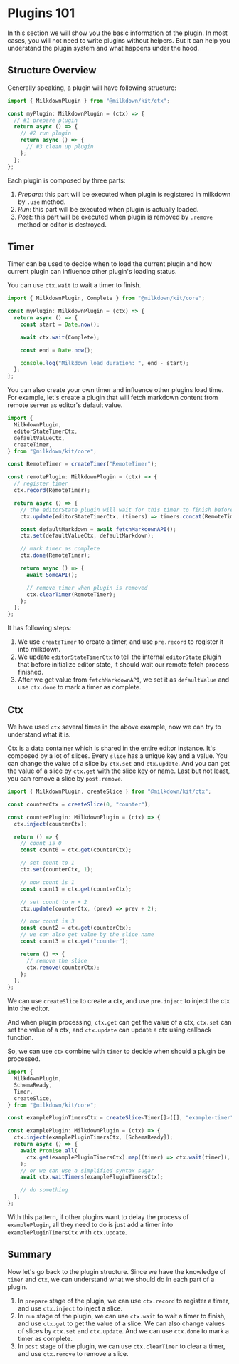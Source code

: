 # Plugins 101

In this section we will show you the basic information of the plugin.
In most cases, you will not need to write plugins without helpers.
But it can help you understand the plugin system and what happens under the hood.

## Structure Overview

Generally speaking, a plugin will have following structure:

```typescript
import { MilkdownPlugin } from "@milkdown/kit/ctx";

const myPlugin: MilkdownPlugin = (ctx) => {
  // #1 prepare plugin
  return async () => {
    // #2 run plugin
    return async () => {
      // #3 clean up plugin
    };
  };
};
```

Each plugin is composed by three parts:

1. _Prepare_: this part will be executed when plugin is registered in milkdown by `.use` method.
2. _Run_: this part will be executed when plugin is actually loaded.
3. _Post_: this part will be executed when plugin is removed by `.remove` method or editor is destroyed.

## Timer

Timer can be used to decide when to load the current plugin and how current plugin can influence other plugin's loading status.

You can use `ctx.wait` to wait a timer to finish.

```typescript
import { MilkdownPlugin, Complete } from "@milkdown/kit/core";

const myPlugin: MilkdownPlugin = (ctx) => {
  return async () => {
    const start = Date.now();

    await ctx.wait(Complete);

    const end = Date.now();

    console.log("Milkdown load duration: ", end - start);
  };
};
```

You can also create your own timer and influence other plugins load time.
For example, let's create a plugin that will fetch markdown content from remote server as editor's default value.

```typescript
import {
  MilkdownPlugin,
  editorStateTimerCtx,
  defaultValueCtx,
  createTimer,
} from "@milkdown/kit/core";

const RemoteTimer = createTimer("RemoteTimer");

const remotePlugin: MilkdownPlugin = (ctx) => {
  // register timer
  ctx.record(RemoteTimer);

  return async () => {
    // the editorState plugin will wait for this timer to finish before initialize editor state.
    ctx.update(editorStateTimerCtx, (timers) => timers.concat(RemoteTimer));

    const defaultMarkdown = await fetchMarkdownAPI();
    ctx.set(defaultValueCtx, defaultMarkdown);

    // mark timer as complete
    ctx.done(RemoteTimer);

    return async () => {
      await SomeAPI();

      // remove timer when plugin is removed
      ctx.clearTimer(RemoteTimer);
    };
  };
};
```

It has following steps:

1. We use `createTimer` to create a timer, and use `pre.record` to register it into milkdown.
2. We update `editorStateTimerCtx` to tell the internal `editorState` plugin that before initialize editor state, it should wait our remote fetch process finished.
3. After we get value from `fetchMarkdownAPI`, we set it as `defaultValue` and use `ctx.done` to mark a timer as complete.

## Ctx

We have used `ctx` several times in the above example, now we can try to understand what it is.

Ctx is a data container which is shared in the entire editor instance. It's composed by a lot of slices. Every `slice` has a unique key and a value. You can change the value of a slice by `ctx.set` and `ctx.update`. And you can get the value of a slice by `ctx.get` with the slice key or name. Last but not least, you can remove a slice by `post.remove`.

```typescript
import { MilkdownPlugin, createSlice } from "@milkdown/kit/ctx";

const counterCtx = createSlice(0, "counter");

const counterPlugin: MilkdownPlugin = (ctx) => {
  ctx.inject(counterCtx);

  return () => {
    // count is 0
    const count0 = ctx.get(counterCtx);

    // set count to 1
    ctx.set(counterCtx, 1);

    // now count is 1
    const count1 = ctx.get(counterCtx);

    // set count to n + 2
    ctx.update(counterCtx, (prev) => prev + 2);

    // now count is 3
    const count2 = ctx.get(counterCtx);
    // we can also get value by the slice name
    const count3 = ctx.get("counter");

    return () => {
      // remove the slice
      ctx.remove(counterCtx);
    };
  };
};
```

We can use `createSlice` to create a ctx, and use `pre.inject` to inject the ctx into the editor.

And when plugin processing, `ctx.get` can get the value of a ctx, `ctx.set` can set the value of a ctx, and `ctx.update` can update a ctx using callback function.

So, we can use `ctx` combine with `timer` to decide when should a plugin be processed.

```typescript
import {
  MilkdownPlugin,
  SchemaReady,
  Timer,
  createSlice,
} from "@milkdown/kit/core";

const examplePluginTimersCtx = createSlice<Timer[]>([], "example-timer");

const examplePlugin: MilkdownPlugin = (ctx) => {
  ctx.inject(examplePluginTimersCtx, [SchemaReady]);
  return async () => {
    await Promise.all(
      ctx.get(examplePluginTimersCtx).map((timer) => ctx.wait(timer)),
    );
    // or we can use a simplified syntax sugar
    await ctx.waitTimers(examplePluginTimersCtx);

    // do something
  };
};
```

With this pattern, if other plugins want to delay the process of `examplePlugin`, all they need to do is just add a timer into `examplePluginTimersCtx` with `ctx.update`.

## Summary

Now let's go back to the plugin structure. Since we have the knowledge of `timer` and `ctx`, we can understand what we should do in each part of a plugin.

1. In `prepare` stage of the plugin, we can use `ctx.record` to register a timer, and use `ctx.inject` to inject a slice.
2. In `run` stage of the plugin, we can use `ctx.wait` to wait a timer to finish, and use `ctx.get` to get the value of a slice. We can also change values of slices by `ctx.set` and `ctx.update`. And we can use `ctx.done` to mark a timer as complete.
3. In `post` stage of the plugin, we can use `ctx.clearTimer` to clear a timer, and use `ctx.remove` to remove a slice.
